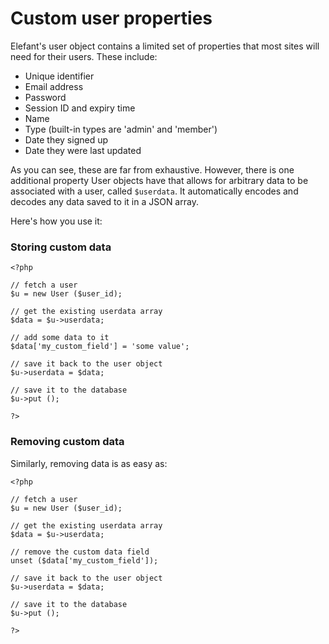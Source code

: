 # Custom user properties

Elefant's user object contains a limited set of properties that most sites will need for their users. These include:

* Unique identifier
* Email address
* Password
* Session ID and expiry time
* Name
* Type (built-in types are 'admin' and 'member')
* Date they signed up
* Date they were last updated

As you can see, these are far from exhaustive. However, there is one additional property User objects have that allows for arbitrary data to be associated with a user, called `$userdata`. It automatically encodes and decodes any data saved to it in a JSON array.

Here's how you use it:

### Storing custom data

	<?php
	
	// fetch a user
	$u = new User ($user_id);
	
	// get the existing userdata array
	$data = $u->userdata;
	
	// add some data to it
	$data['my_custom_field'] = 'some value';
	
	// save it back to the user object
	$u->userdata = $data;
	
	// save it to the database
	$u->put ();
	
	?>

### Removing custom data

Similarly, removing data is as easy as:


	<?php
	
	// fetch a user
	$u = new User ($user_id);
	
	// get the existing userdata array
	$data = $u->userdata;
	
	// remove the custom data field
	unset ($data['my_custom_field']);
	
	// save it back to the user object
	$u->userdata = $data;
	
	// save it to the database
	$u->put ();
	
	?>
